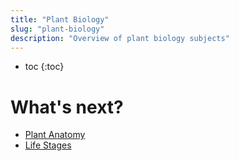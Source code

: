 ```yaml
---
title: "Plant Biology"
slug: "plant-biology"
description: "Overview of plant biology subjects"
---
```


* toc
{:toc}

# What's next?

* [Plant Anatomy](../farming/plant-biology/plant-anatomy.md)
* [Life Stages](../farming/plant-biology/life-stages.md)